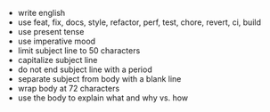 - write english
- use feat, fix, docs, style, refactor, perf, test, chore, revert, ci, build
- use present tense
- use imperative mood
- limit subject line to 50 characters
- capitalize subject line
- do not end subject line with a period
- separate subject from body with a blank line
- wrap body at 72 characters
- use the body to explain what and why vs. how
